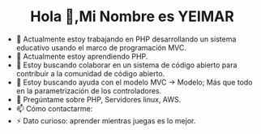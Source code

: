 ### <h1 align="center">Hola 👋,Mi Nombre es YEIMAR</h1>

- 🔭 Actualmente estoy trabajando en PHP desarrollando un sistema educativo usando el marco de programación MVC.
- 🌱 Actualmente estoy aprendiendo PHP.
- 👯 Estoy buscando colaborar en un sistema de código abierto para contribuir a la comunidad de código abierto.
- 🤔 Estoy buscando ayuda con el modelo MVC -> Modelo; Más que todo en la parametrización de los controladores.
- 💬 Pregúntame sobre PHP, Servidores linux, AWS.
- 📫 Cómo contactarme:
- ⚡ Dato curioso: aprender mientras juegas es lo mejor.
